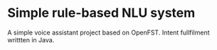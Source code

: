 # Simple rule-based NLU system

A simple voice assistant project based on OpenFST. Intent fullfilment writtten in Java.
